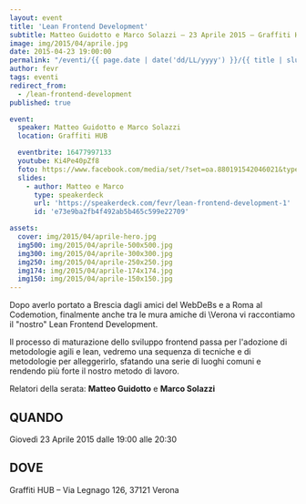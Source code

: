 ```yaml
---
layout: event
title: 'Lean Frontend Development'
subtitle: Matteo Guidotto e Marco Solazzi – 23 Aprile 2015 – Graffiti HUB
image: img/2015/04/aprile.jpg
date: 2015-04-23 19:00:00
permalink: "/eventi/{{ page.date | date('dd/LL/yyyy') }}/{{ title | slug }}/index.html"
author: fevr
tags: eventi
redirect_from:
  - /lean-frontend-development
published: true

event:
  speaker: Matteo Guidotto e Marco Solazzi
  location: Graffiti HUB

  eventbrite: 16477997133
  youtube: Ki4Pe40pZf8
  foto: https://www.facebook.com/media/set/?set=oa.880191542046021&type=1
  slides:
    - author: Matteo e Marco
      type: speakerdeck
      url: 'https://speakerdeck.com/fevr/lean-frontend-development-1'
      id: 'e73e9ba2fb4f492ab5b465c599e22709'

assets:
  cover: img/2015/04/aprile-hero.jpg
  img500: img/2015/04/aprile-500x500.jpg
  img300: img/2015/04/aprile-300x300.jpg
  img250: img/2015/04/aprile-250x250.jpg
  img174: img/2015/04/aprile-174x174.jpg
  img150: img/2015/04/aprile-150x150.jpg
---
```


Dopo averlo portato a Brescia dagli amici del WebDeBs e a Roma al Codemotion, finalmente anche tra le mura amiche di
\Verona vi raccontiamo il "nostro" Lean Frontend Development.

Il processo di maturazione dello sviluppo frontend passa per l'adozione di metodologie agili e lean,
vedremo una sequenza di tecniche e di metodologie per alleggerirlo, sfatando una serie di luoghi comuni
e rendendo più forte il nostro metodo di lavoro.

Relatori della serata: **Matteo Guidotto** e **Marco Solazzi**

## QUANDO

Giovedì 23 Aprile 2015 dalle 19:00 alle 20:30

## DOVE

Graffiti HUB – Via Legnago 126, 37121 Verona
